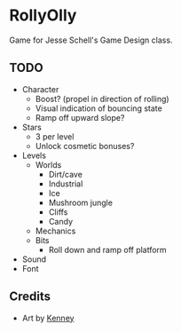 # RollyOlly

Game for Jesse Schell's Game Design class.

## TODO
- Character
	- Boost? (propel in direction of rolling)
	- Visual indication of bouncing state
	- Ramp off upward slope?
- Stars
	- 3 per level
	- Unlock cosmetic bonuses?
- Levels
	- Worlds
		- Dirt/cave
		- Industrial
		- Ice
		- Mushroom jungle
		- Cliffs
		- Candy
	- Mechanics
	- Bits
		- Roll down and ramp off platform
- Sound
- Font

## Credits
- Art by [Kenney](https://www.kenney.nl/)
